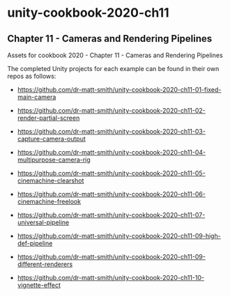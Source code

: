 # unity-cookbook-2020-ch11

## Chapter 11 - Cameras and Rendering Pipelines

Assets for cookbook 2020 - Chapter 11 - Cameras and Rendering Pipelines

The completed Unity projects for each example can be found in their own repos as follows:

- https://github.com/dr-matt-smith/unity-cookbook-2020-ch11-01-fixed-main-camera

- https://github.com/dr-matt-smith/unity-cookbook-2020-ch11-02-render-partial-screen

- https://github.com/dr-matt-smith/unity-cookbook-2020-ch11-03-capture-camera-output

- https://github.com/dr-matt-smith/unity-cookbook-2020-ch11-04-multipurpose-camera-rig

- https://github.com/dr-matt-smith/unity-cookbook-2020-ch11-05-cinemachine-clearshot

- https://github.com/dr-matt-smith/unity-cookbook-2020-ch11-06-cinemachine-freelook

- https://github.com/dr-matt-smith/unity-cookbook-2020-ch11-07-universal-pipeline

- https://github.com/dr-matt-smith/unity-cookbook-2020-ch11-09-high-def-pipeline

- https://github.com/dr-matt-smith/unity-cookbook-2020-ch11-09-different-renderers

- https://github.com/dr-matt-smith/unity-cookbook-2020-ch11-10-vignette-effect